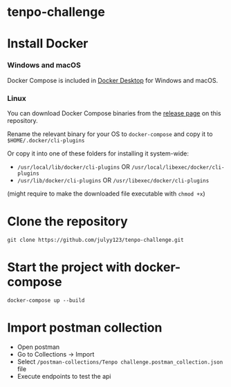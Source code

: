 # tenpo-challenge

# Install Docker

### Windows and macOS

Docker Compose is included in
[Docker Desktop](https://www.docker.com/products/docker-desktop)
for Windows and macOS.

### Linux

You can download Docker Compose binaries from the
[release page](https://github.com/docker/compose/releases) on this repository.

Rename the relevant binary for your OS to `docker-compose` and copy it to `$HOME/.docker/cli-plugins`

Or copy it into one of these folders for installing it system-wide:

* `/usr/local/lib/docker/cli-plugins` OR `/usr/local/libexec/docker/cli-plugins`
* `/usr/lib/docker/cli-plugins` OR `/usr/libexec/docker/cli-plugins`

(might require to make the downloaded file executable with `chmod +x`)

# Clone the repository

```
git clone https://github.com/julyy123/tenpo-challenge.git
```

# Start the project with docker-compose

```
docker-compose up --build
```

# Import postman collection

* Open postman
* Go to Collections -> Import
* Select `/postman-collections/Tenpo challenge.postman_collection.json` file
* Execute endpoints to test the api